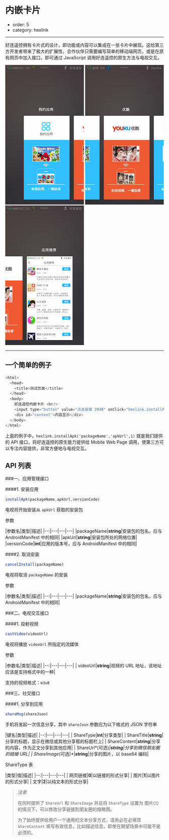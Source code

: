 # 内嵌卡片

- order: 5
- category: hexlink

---

好连遥控拥有卡片式的设计，即功能或内容可以集成在一张卡片中展现。这给第三方开发者带来了极大的扩展性，合作伙伴只需要编写简单的移动端网页，或是在原有网页中加入接口，即可通过 JavaScript 调用好连遥控的原生方法与电视交互。

![card_image1](../static/card-1.png)
![card_image2](../static/card-2.png)
![card_image3](../static/card-3.png)

---

## 一个简单的例子

```javascript
<html>
  <head>
    <title>测试页面</title>
  </head>
  <body>
    好连遥控内嵌卡片 <br/>
    <input type="button" value="点击安装 2048" onClick="hexlink.installApk('naozine.games.tv2048','http://apps.hihex.com/tv2048/2048plus-signed.apk',18);" /><br/>
    <div id="content">内容显示</div>
  </body>
</html>
```

上面的例子中，`hexlink.installApk('packageName','apkUrl',1)` 就是我们提供的 API 接口，将好连遥控的原生能力提供给 Mobile Web Page 调用，使第三方可以专注内容提供，非常方便地与电视交互。

## API 列表

###一、应用管理接口

####1. 安装应用

```javascript
installApk(packageName,apkUrl,versionCode)
```

电视将开始安装从 `apkUrl` 获取的安装包

参数

|参数名|类型|描述|
|--:|---|---|---|
|packageName|**string**|安装包的包名，应与 AndroidManifest 中的相同|
|apkUrl|**string**|安装包所处的网络位置|
|versionCode|**int**|应用的版本号，应与 AndroidManifest 中的相同|

####2. 取消安装

```javascript
cancelInstall(packageName)
```

电视将取消 `packageName` 的安装

参数

|参数名|类型|描述|
|--:|---|---|---|
|packageName|**string**|安装包的包名，应与 AndroidManifest 中的相同|


###二、电视交互接口

####1. 投射视频

```javascript
castVideo(videoUrl)
```

电视将播放 `videoUrl` 所指定的流媒体

参数

|参数名|类型|描述|
|--:|---|---|---|
| videoUrl|**string**|视频的 URL 地址，该地址应该是支持格式中的一种|

支持的视频格式：`m3u8`

###三、社交接口

####1. 分享到应用

```javascript
shareMsg(shareJson)
```

手机将发起一次信息分享，其中 `shareJson` 参数应为以下格式的 JSON 字符串

|键名|类型|描述|
|--:|---|---|---|
| ShareType|**int**|分享类型|
| ShareTitle|**string**|分享的标题，显示在微信或其他分享框的标题栏上|
| ShareContent|**string**|分享的内容，作为正文分享到其他应用|
| ShareUrl*(可选)*|**string**|分享到微信朋友圈的链接 URL|
| ShareImage*(可选)*|**string**|分享的图片，以 base64 编码|

ShareType 表

|类型|值|描述|
|--:|---|---|---|
| 网页链接|**0**|以链接的形式分享|
| 图片|**1**|以图片的形式分享|
| 文字|**2**|以纯文本的形式分享|


> *注意*
>
> 在同时提供了 `ShareUrl` 和 `ShareImage` 并且将 `ShareType` 设置为 图片(`1`) 的情况下，可以修改分享链接到朋友圈的缩略图。
>
> 为了始终提供给用户一个通用的文本分享方式，请务必在必填项 `ShareContent` 填写有效信息，比如描述信息，即使在期望场景中可能不是必须的。


